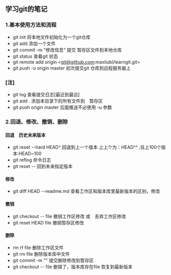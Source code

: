 ## 学习git的笔记

### 1.基本使用方法和流程
- git init 将本地文件初始化为一个git仓库
- git add <files> 添加一个文件 
- git commit -m "修改信息" 提交 暂存区文件到本地仓库
- git status 查看git 状态 
- git remote add origin <git@github.com:maxliubl/learngit.git>
- git push -u origin master 初次提交git 仓库到远程服务器上
### [注]
- git log 查看提交日志[最近到最远]
- git add . 添加本目录下的所有文件到　暂存区
- git push origin master 后面推送不必使用 -u 参数

### 2.回退、修改、撤销、删除
#### 回退　历史未来版本
- git reset --hard HEAD^ 回退到上一个版本 上上个为：HEAD^^ ,往上100个版本:HEAD~100
- git reflog 命令日志
- git reset -- <commit id> 回到未来指定版本
#### 修改
- git diff HEAD --readme.md 查看工作区和版本库里最新版本的区别，修改
#### 撤销
- git checkout -- file 撤销工作区修改 或　丢弃工作区修改
- git reset HEAD file  撤销暂存区修改 
#### 删除
- rm rf file 删除工作区文件
- git rm file 删除版本库中文件
- git commit -m "" 提交删除修改到暂存区
- git checkout -- file 删错了，版本库存在file 恢复到最新版本













